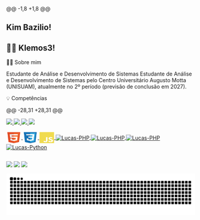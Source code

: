 @@ -1,8 +1,8 @@
## Kim Bazilio! 
## 🐱‍👤 Klemos3! 

👨‍💻 Sobre mim

Estudante de Análise e Desenvolvimento de Sistemas 
Estudante de Análise e Desenvolvimento de Sistemas pelo Centro Universitário Augusto Motta (UNISUAM), atualmente no 2º período (previsão de conclusão em 2027).

💡 Competências

@@ -28,31 +28,31 @@

 <div>
  <a href="https://github.com/SLucas-Dev">
  <img height="180em" src="https://github-readme-stats.vercel.app/api?username=SLucas-Dev&show_icons=true&theme=github_dark&include_all_commits=true&count_private=true"/>
  <img height="180em" src="https://github-readme-stats.vercel.app/api/top-langs/?username=SLucas-Dev&layout=compact&langs_count=16&theme=github_dark"/>
  <img height="180em" src="https://github-readme-stats.vercel.app/api?username=SLucas-Dev&theme=aura&show_icons=true"/>
  <img height="180em" src="https://github-readme-stats.vercel.app/api/top-langs/?username=SLucas-Dev&layout=compact&langs_count=16&theme=aura"/>
</div>
<div style="display: inline_block"><br>
  <img align="center" alt="Lucas-HTML" height="30" width="40" src="https://raw.githubusercontent.com/devicons/devicon/master/icons/html5/html5-original.svg">
  <img align="center" alt="Lucas-CSS" height="30" width="40" src="https://raw.githubusercontent.com/devicons/devicon/master/icons/css3/css3-original.svg">
   <img align="center" alt="Lucas-Js" height="30" width="40" src="https://raw.githubusercontent.com/devicons/devicon/master/icons/javascript/javascript-plain.svg">
  <img align="center" alt="Lucas-PHP" height="30" width="40" src="https://cdn.jsdelivr.net/gh/devicons/devicon@latest/icons/php/php-original.svg">
  <img align="center" alt="Lucas-PHP" height="30" width="40" src="https://cdn.jsdelivr.net/gh/devicons/devicon@latest/icons/python/python-original.svg">
  <img align="center" alt="Lucas-PHP" height="30" width="40" src="https://cdn.jsdelivr.net/gh/devicons/devicon@latest/icons/mysql/mysql-original.svg">
  <img align="center" alt="Lucas-Python" height="30" width="40" src="https://cdn.jsdelivr.net/gh/devicons/devicon@latest/icons/git/git-original.svg">
</div>

  ##

<div> 

  <a href="https://www.instagram.com/_sampaio.lucas" target="_blank"><img src="https://img.shields.io/badge/Instagram-E4405F?style=for-the-badge&logo=instagram&logoColor=white" target="_blank"></a>
  <a href="https://www.linkedin.com/in/lucas-o-117366212" target="_blank"><img src="https://img.shields.io/badge/-LinkedIn-%230077B5?style=for-the-badge&logo=linkedin&logoColor=white" target="_blank"></a>
  <a href="https://wa.me/qr/IQD6HSDBH3MOE1" target="_blank"><img src="https://img.shields.io/badge/WhatsApp-25D366?style=for-the-badge&logo=whatsapp&logoColor=white" target="_blank"></a>

  <picture>
  <source media="(prefers-color-scheme: dark)" srcset="https://raw.githubusercontent.com/SLucas-Dev/SLucas-Dev/output/github-contribution-grid-snake-dark.svg">
  <source media="(prefers-color-scheme: light)" srcset="https://raw.githubusercontent.com/SLucas-Dev/SLucas-Dev/output/github-contribution-grid-snake.svg">
  <img alt="github contribution grid snake animation" src="https://raw.githubusercontent.com/SLucas-Dev/SLucas-Dev/output/github-contribution-grid-snake.svg">
</picture>

</div>
